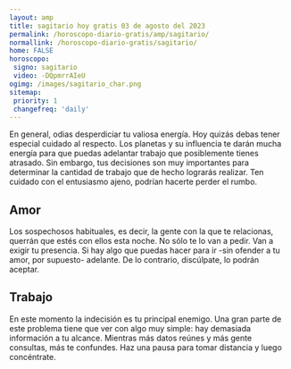 ```yaml
---
layout: amp
title: sagitario hoy gratis 03 de agosto del 2023 
permalink: /horoscopo-diario-gratis/amp/sagitario/
normallink: /horoscopo-diario-gratis/sagitario/
home: FALSE
horoscopo:
 signo: sagitario
 video: -DQpmrrAIeU
ogimg: /images/sagitario_char.png
sitemap:
 priority: 1
 changefreq: 'daily'
---
```



En general, odias desperdiciar tu valiosa energía. Hoy quizás debas tener especial cuidado al respecto. Los planetas y su influencia te darán mucha energía para que puedas adelantar trabajo que posiblemente tienes atrasado. Sin embargo, tus decisiones son muy importantes para determinar la cantidad de trabajo que de hecho lograrás realizar. Ten cuidado con el entusiasmo ajeno, podrían hacerte perder el rumbo.

## Amor

Los sospechosos habituales, es decir, la gente con la que te relacionas, querrán que estés con ellos esta noche. No sólo te lo van a pedir. Van a exigir tu presencia. Si hay algo que puedas hacer para ir -sin ofender a tu amor, por supuesto- adelante. De lo contrario, discúlpate, lo podrán aceptar.

## Trabajo

En este momento la indecisión es tu principal enemigo. Una gran parte de este problema tiene que ver con algo muy simple: hay demasiada información a tu alcance. Mientras más datos reúnes y más gente consultas, más te confundes. Haz una pausa para tomar distancia y luego concéntrate.